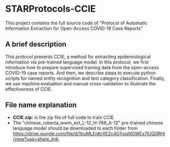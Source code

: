# STARProtocols-CCIE
This project contains the full source code of "Protocol of Automatic Information Extraction for Open-Access COVID-19 Case Reports"

## A brief description
This protocol presents CCIE, a method for extracting epidemiological information via pre-trained language model. In this protocol, we first introduce how to prepare supervised training data from the open-access COVID-19 case reports. And then, we describe steps to execute python scripts for named entity recognition and text category classification. Finally, we use machine evaluation and manual cross-validation to illustrate the effectiveness of CCIE. 

## File name explanation

* **CCIE.zip:** is the zip file of full code to train CCIE
* The "chinese_roberta_wwm_ext_L-12_H-768_A-12" pre-trained chinese language model should be downloaded to each folder from https://drive.google.com/file/d/1buMLEjdtrXE2c4G1rpsNGWEx7lUQ0RHi/view?usp=share_link. 
